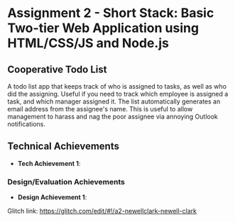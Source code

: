Assignment 2 - Short Stack: Basic Two-tier Web Application using HTML/CSS/JS and Node.js  
===

## Cooperative Todo List
A todo list app that keeps track of who is assigned to tasks, as well as who did the assigning. Useful if you need to track which employee is assigned a task, and which manager assigned it.
The list automatically generates an email address from the assignee's name. This is useful to allow management to harass and nag the poor assignee via annoying Outlook notifications.

## Technical Achievements
- **Tech Achievement 1**:

### Design/Evaluation Achievements
- **Design Achievement 1**: 

Glitch link: https://glitch.com/edit/#!/a2-newellclark-newell-clark